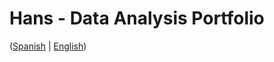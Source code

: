 # Hans - Data Analysis Portfolio 
([Spanish](https://github.com/HansAllTech/Hans_Data_Analysis_Portfolio/blob/main/Proyectos.md#tabla-de-contenido-es--en) | [English](https://github.com/HansAllTech/Hans_Data_Analysis_Portfolio/blob/main/Projects.md#table-of-content-es--en))                            
                                                                                                                                                                    
                                                                         
                                                                                 
                                               
                                                
                     
              
                  
        
     
    
 
 
